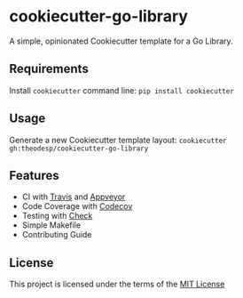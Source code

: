 cookiecutter-go-library
=======================

A simple, opinionated Cookiecutter template for a Go Library.

Requirements
------------
Install `cookiecutter` command line: `pip install cookiecutter`    

Usage
-----
Generate a new Cookiecutter template layout: `cookiecutter gh:theodesp/cookiecutter-go-library`    

Features
-----
* CI with [Travis](https://travis-ci.org/) and [Appveyor](https://www.appveyor.com/)
* Code Coverage with [Codecov](https://codecov.io/)
* Testing with [Check](http://labix.org/gocheck)
* Simple Makefile
* Contributing Guide

License
-------
This project is licensed under the terms of the [MIT License](/LICENSE)
